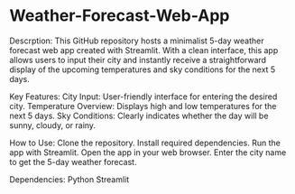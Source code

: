 # Weather-Forecast-Web-App
Descrption:
This GitHub repository hosts a minimalist 5-day weather forecast web app created with Streamlit.
With a clean interface, this app allows users to input their city and instantly receive a 
straightforward display of the upcoming temperatures and sky conditions for the next 5 days.

Key Features:
City Input: User-friendly interface for entering the desired city.
Temperature Overview: Displays high and low temperatures for the next 5 days.
Sky Conditions: Clearly indicates whether the day will be sunny, cloudy, or rainy.

How to Use:
Clone the repository.
Install required dependencies.
Run the app with Streamlit.
Open the app in your web browser.
Enter the city name to get the 5-day weather forecast.

Dependencies:
Python
Streamlit
